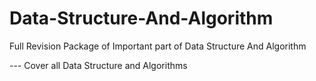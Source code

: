 # Data-Structure-And-Algorithm
Full Revision Package of Important part of Data Structure And Algorithm


--- Cover all Data Structure and Algorithms
